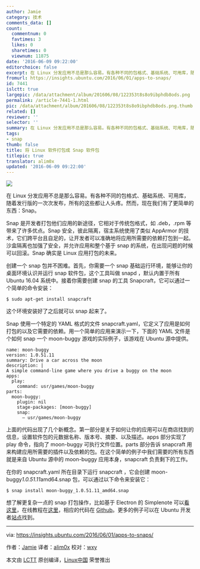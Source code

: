 ```yaml
---
author: Jamie
category: 技术
comments_data: []
count:
  commentnum: 0
  favtimes: 3
  likes: 0
  sharetimes: 0
  viewnum: 11875
date: '2016-06-09 09:22:00'
editorchoice: false
excerpt: 在 Linux 分发应用不总是那么容易。有各种不同的包格式、基础系统、可用库，随着发行版的一次次发布，所有的这些都让人头疼。然而，现在我们有了更简单的东西：Snap。
fromurl: https://insights.ubuntu.com/2016/06/01/apps-to-snaps/
id: 7441
islctt: true
largepic: /data/attachment/album/201606/08/122353t8s8o9ibphdb8ods.png
permalink: /article-7441-1.html
pic: /data/attachment/album/201606/08/122353t8s8o9ibphdb8ods.png.thumb.jpg
related: []
reviewer: ''
selector: ''
summary: 在 Linux 分发应用不总是那么容易。有各种不同的包格式、基础系统、可用库，随着发行版的一次次发布，所有的这些都让人头疼。然而，现在我们有了更简单的东西：Snap。
tags:
- snap
thumb: false
title: 将 Linux 软件打包成 Snap 软件包
titlepic: true
translator: alim0x
updated: '2016-06-09 09:22:00'
---
```


![](/data/attachment/album/201606/08/122353t8s8o9ibphdb8ods.png)


在 Linux 分发应用不总是那么容易。有各种不同的包格式、基础系统、可用库，随着发行版的一次次发布，所有的这些都让人头疼。然而，现在我们有了更简单的东西：Snap。


Snap 是开发者打包他们应用的新途径，它相对于传统包格式，如 .deb，.rpm 等带来了许多优点。Snap 安全，彼此隔离，宿主系统使用了类似 AppArmor 的技术，它们跨平台且自足的，让开发者可以准确地将应用所需要的依赖打包到一起。沙盒隔离也加强了安全，并允许应用和整个基于 snap 的系统，在出现问题的时候可以回滚。Snap 确实是 Linux 应用打包的未来。


创建一个 snap 包并不困难。首先，你需要一个 snap 基础运行环境，能够让你的桌面环境认识并运行 snap 软件包，这个工具叫做 snapd ，默认内置于所有 Ubuntu 16.04 系统中。接着你需要创建 snap 的工具 Snapcraft，它可以通过一个简单的命令安装：



```
$ sudo apt-get install snapcraft

```

这个环境安装好了之后就可以 snap 起来了。


Snap 使用一个特定的 YAML 格式的文件 snapcraft.yaml，它定义了应用是如何打包的以及它需要的依赖。用一个简单的应用来演示一下，下面的 YAML 文件是个如何 snap 一个 moon-buggy 游戏的实际例子，该游戏在 Ubuntu 源中提供。



```
name: moon-buggy
version: 1.0.51.11
summary: Drive a car across the moon
description: |
A simple command-line game where you drive a buggy on the moon
apps:
  play:
    command: usr/games/moon-buggy
parts:
  moon-buggy:
    plugin: nil
    stage-packages: [moon-buggy]
    snap:
      – usr/games/moon-buggy

```

上面的代码出现了几个新概念。第一部分是关于如何让你的应用可以在商店找到的信息，设置软件包的元数据名称、版本号、摘要、以及描述。apps 部分实现了 play 命令，指向了 moon-buggy 可执行文件位置。parts 部分告诉 snapcraft 用来构建应用所需要的插件以及依赖的包。在这个简单的例子中我们需要的所有东西就是来自 Ubuntu 源中的 moon-buggy 应用本身，snapcraft 负责剩下的工作。


在你的 snapcraft.yaml 所在目录下运行 snapcraft ，它会创建 moon-buggy*1.0.51.11*amd64.snap 包，可以通过以下命令来安装它：



```
$ snap install moon-buggy_1.0.51.11_amd64.snap

```

想了解更复杂一点的 snap 打包操作，比如基于 Electron 的 Simplenote 可以[看这里](http://www.simplenote.com/)，在线教程在[这里](http://www.linuxuk.org/post/20160518_snapping_electron_based_applications_simplenote/)，相应的代码在 [Github](https://github.com/jamiedbennett/snaps/tree/master/simplenote)。更多的例子可以在 Ubuntu 开发者[站点](https://developer.ubuntu.com/en/desktop/get-started/)找到。




---


via: <https://insights.ubuntu.com/2016/06/01/apps-to-snaps/>


作者：[Jamie](https://insights.ubuntu.com/author/jamiebennett/) 译者：[alim0x](https://github.com/alim0x) 校对：[wxy](https://github.com/wxy)


本文由 [LCTT](https://github.com/LCTT/TranslateProject) 原创编译，[Linux中国](https://linux.cn/) 荣誉推出